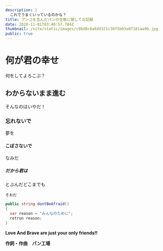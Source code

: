 ```yaml
---
description: |
  これでうまくいっているのかな？
title: アンコを含んだパンの生態に関しての記録
date: 2020-11-01T03:40:57.784Z
thumbnail: /site/static/images/c9bd0c6a6dd321c30f5b03e0f181aa9b.jpg
public: true
---
```

# 何が君の幸せ

何をしてよろこぶ？

## わからないまま進む

そんなのはいやだ！

### 忘れないで

夢を

#### こぼさないで

なみだ

##### だから君は

とぶんだどこまでも

`そおだ`

```csharp
public string dontBeAfraid()
{
  var reason = "みんなのために";
  retrun reason;
}
```

**Love And Brave are just your only friends!!**





**作詞・作曲　パン工場**